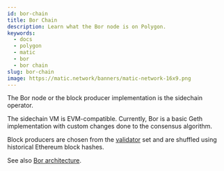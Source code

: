 ```yaml
---
id: bor-chain
title: Bor Chain
description: Learn what the Bor node is on Polygon.
keywords:
  - docs
  - polygon
  - matic
  - bor
  - bor chain
slug: bor-chain
image: https://matic.network/banners/matic-network-16x9.png 
---
```


The Bor node or the block producer implementation is the sidechain operator.

The sidechain VM is EVM-compatible. Currently, Bor is a basic Geth implementation with custom changes done to the consensus algorithm.

Block producers are chosen from the [validator](../../glossary#validator) set and are shuffled using historical Ethereum block hashes.

See also [Bor architecture](../../../contribute/bor/overview).
